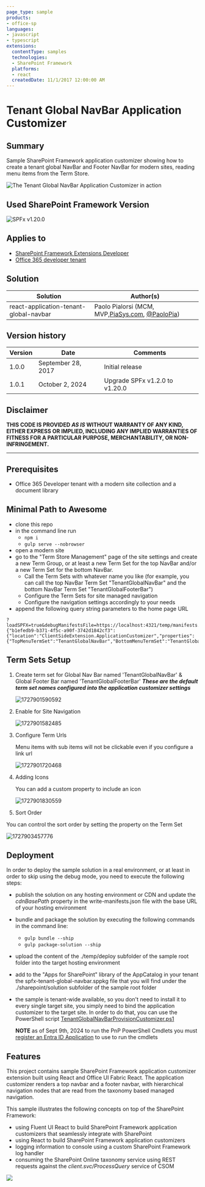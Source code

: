 ```yaml
---
page_type: sample
products:
- office-sp
languages:
- javascript
- typescript
extensions:
  contentType: samples
  technologies:
  - SharePoint Framework
  platforms:
  - react
  createdDate: 11/1/2017 12:00:00 AM
---
```

# Tenant Global NavBar Application Customizer

## Summary

Sample SharePoint Framework application customizer showing how to create a tenant global NavBar and Footer NavBar for modern sites, reading menu items from the Term Store.

![The Tenant Global NavBar Application Customizer in action](image/README/Tenant-Global-NavBar.png)

## Used SharePoint Framework Version

![SPFx v1.20.0](https://img.shields.io/badge/SPFx-1.20.0-green.svg)

## Applies to

* [SharePoint Framework Extensions Developer](https://dev.office.com/sharepoint/docs/spfx/extensions/overview-extensions)
* [Office 365 developer tenant](http://dev.office.com/sharepoint/docs/spfx/set-up-your-developer-tenant)

## Solution

| Solution                               | Author(s)                                                                                       |
| -------------------------------------- | ----------------------------------------------------------------------------------------------- |
| react-application-tenant-global-navbar | Paolo Pialorsi (MCM, MVP,[PiaSys.com](https://piasys.com), [@PaoloPia](https://twitter.com/PaoloPia)) |

## Version history

| Version | Date               | Comments                       |
| ------- | ------------------ | ------------------------------ |
| 1.0.0   | September 28, 2017 | Initial release                |
| 1.0.1   | October 2, 2024    | Upgrade SPFx v1.2.0 to v1.20.0 |

## Disclaimer

**THIS CODE IS PROVIDED *AS IS* WITHOUT WARRANTY OF ANY KIND, EITHER EXPRESS OR IMPLIED, INCLUDING ANY IMPLIED WARRANTIES OF FITNESS FOR A PARTICULAR PURPOSE, MERCHANTABILITY, OR NON-INFRINGEMENT.**

---

## Prerequisites

* Office 365 Developer tenant with a modern site collection and a document library

## Minimal Path to Awesome

* clone this repo
* in the command line run
  * `npm i`
  * `gulp serve --nobrowser`
* open a modern site
* go to the "Term Store Management" page of the site settings and create a new Term Group, or at least a new Term Set for the top NavBar and/or a new Term Set for the bottom NavBar.
  * Call the Term Sets with whatever name you like (for example, you can call the top NavBar Term Set "TenantGlobalNavBar" and the bottom NavBar Term Set "TenantGlobalFooterBar")
  * Configure the Term Sets for site managed navigation
  * Configure the navigation settings accordingly to your needs
* append the following query string parameters to the home page URL

```text
?loadSPFX=true&debugManifestsFile=https://localhost:4321/temp/manifests.js&customActions={"b1efedb9-b371-4f5c-a90f-3742d1842cf3":{"location":"ClientSideExtension.ApplicationCustomizer","properties":{"TopMenuTermSet":"TenantGlobalNavBar","BottomMenuTermSet":"TenantGlobalFooterBar"}}}
```

## Term Sets Setup

1) Create term set for Global Nav Bar named 'TenantGlobalNavBar' & Global Footer Bar named 'TenantGlobalFooterBar'
   ***These are the default term set names configured into the application customizer settings***

   ![1727901590592](image/README/1727901590592.png)
2) Enable for Site Navigation

   ![1727901582485](image/README/1727901582485.png)
3) Configure Term Urls

   Menu items with sub items will not be clickable even if you configure a link url

   ![1727901720468](image/README/1727901720468.png)
4) Adding Icons

   You can add a custom property to include an icon

   ![1727901830559](image/README/1727901830559.png)
5) Sort Order

You can control the sort order by setting the property on the Term Set

![1727903457776](image/README/1727903457776.png)

## Deployment

In order to deploy the sample solution in a real environment, or at least in order to skip using the debug mode, you need to execute the following steps:

* publish the solution on any hosting environment or CDN and update the _cdnBasePath_ property in the write-manifests.json file with the base URL of your hosting environment
* bundle and package the solution by executing the following commands in the command line:

  * `gulp bundle --ship`
  * `gulp package-solution --ship`
* upload the content of the ./temp/deploy subfolder of the sample root folder into the target hosting environment
* add to the "Apps for SharePoint" library of the AppCatalog in your tenant the spfx-tenant-global-navbar.sppkg file that you will find under the ./sharepoint/solution subfolder of the sample root folder
* the sample is tenant-wide available, so you don't need to install it to every single target site, you simply need to bind the application customizer to the target site. In order to do that, you can use the PowerShell script [TenantGlobalNavBarProvisionCustomizer.ps1](./TenantGlobalNavBarProvisionCustomizer.ps1)

  **NOTE** as of Sept 9th, 2024 to run the PnP PowerShell Cmdlets you must [register an Entra ID Application](https://pnp.github.io/powershell/articles/registerapplication.html) to use to run the cmdlets

## Features

This project contains sample SharePoint Framework application customizer extension built using React and Office UI Fabric React. The application customizer renders a top navbar and a footer navbar, with hierarchical navigation nodes that are read from the taxonomy based managed navigation.

This sample illustrates the following concepts on top of the SharePoint Framework:

* using Fluent UI React to build SharePoint Framework application customizers that seamlessly integrate with SharePoint
* using React to build SharePoint Framework application customizers
* logging information to console using a custom SharePoint Framework log handler
* consuming the SharePoint Online taxonomy service using REST requests against the _client.svc/ProcessQuery_ service of CSOM

![](https://m365-visitor-stats.azurewebsites.net/sp-dev-fx-extensions/samples/react-application-tenant-global-navbar)
